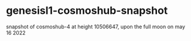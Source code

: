 # genesisl1-cosmoshub-snapshot

snapshot of cosmoshub-4 at height 10506647, upon the full moon on may 16 2022
